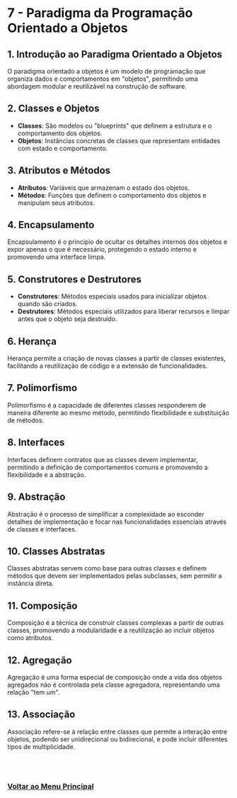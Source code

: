 # 7 - Paradigma da Programação Orientado a Objetos

## 1. Introdução ao Paradigma Orientado a Objetos
O paradigma orientado a objetos é um modelo de programação que organiza dados e comportamentos em "objetos", permitindo uma abordagem modular e reutilizável na construção de software.

## 2. Classes e Objetos
- **Classes**: São modelos ou "blueprints" que definem a estrutura e o comportamento dos objetos.
- **Objetos**: Instâncias concretas de classes que representam entidades com estado e comportamento.

## 3. Atributos e Métodos
- **Atributos**: Variáveis que armazenam o estado dos objetos.
- **Métodos**: Funções que definem o comportamento dos objetos e manipulam seus atributos.

## 4. Encapsulamento
Encapsulamento é o princípio de ocultar os detalhes internos dos objetos e expor apenas o que é necessário, protegendo o estado interno e promovendo uma interface limpa.

## 5. Construtores e Destrutores
- **Construtores**: Métodos especiais usados para inicializar objetos quando são criados.
- **Destrutores**: Métodos especiais utilizados para liberar recursos e limpar antes que o objeto seja destruído.

## 6. Herança
Herança permite a criação de novas classes a partir de classes existentes, facilitando a reutilização de código e a extensão de funcionalidades.

## 7. Polimorfismo
Polimorfismo é a capacidade de diferentes classes responderem de maneira diferente ao mesmo método, permitindo flexibilidade e substituição de métodos.

## 8. Interfaces
Interfaces definem contratos que as classes devem implementar, permitindo a definição de comportamentos comuns e promovendo a flexibilidade e a abstração.

## 9. Abstração
Abstração é o processo de simplificar a complexidade ao esconder detalhes de implementação e focar nas funcionalidades essenciais através de classes e interfaces.

## 10. Classes Abstratas
Classes abstratas servem como base para outras classes e definem métodos que devem ser implementados pelas subclasses, sem permitir a instância direta.

## 11. Composição
Composição é a técnica de construir classes complexas a partir de outras classes, promovendo a modularidade e a reutilização ao incluir objetos como atributos.

## 12. Agregação
Agregação é uma forma especial de composição onde a vida dos objetos agregados não é controlada pela classe agregadora, representando uma relação "tem um".

## 13. Associação
Associação refere-se à relação entre classes que permite a interação entre objetos, podendo ser unidirecional ou bidirecional, e pode incluir diferentes tipos de multiplicidade.

<br><br>

### [Voltar ao Menu Principal](../docs/LEIAME.md)
